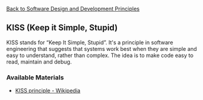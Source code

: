 [Back to Software Design and Development Principles](04-software-design-principles.md)
## KISS (Keep it Simple, Stupid)

KISS stands for “Keep It Simple, Stupid”. It's a principle in software engineering that suggests that systems work best when they are simple and easy to understand, rather than complex. The idea is to make code easy to read, maintain and debug.
### Available Materials

- [KISS principle - Wikipedia](https://en.wikipedia.org/wiki/KISS_principle#:~:text=KISS%2C%20an%20acronym%20for%20%22Keep,with%20aircraft%20engineer%20Kelly%20Johnson.)